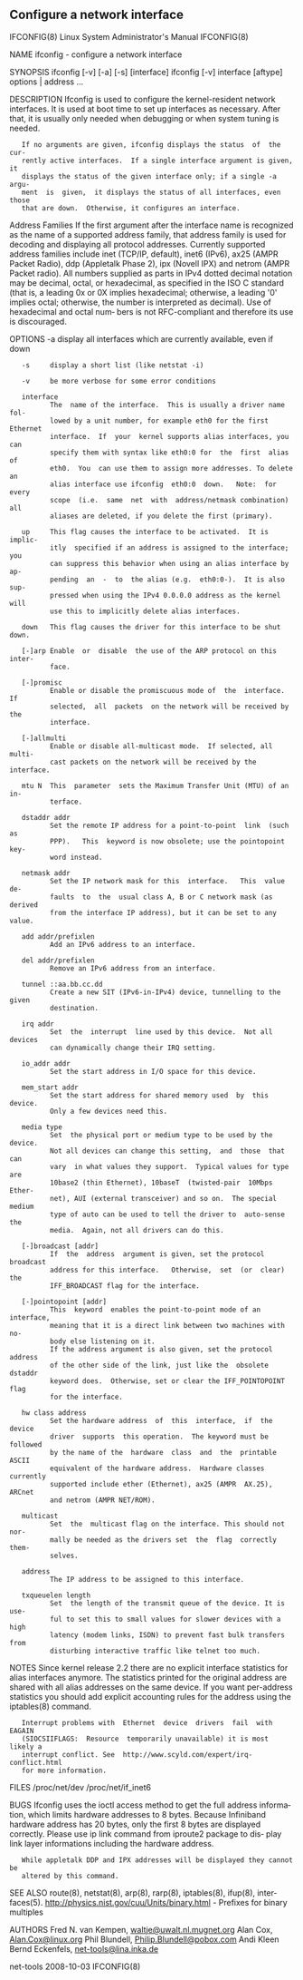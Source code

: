 ## Configure a network interface

IFCONFIG(8)          Linux System Administrator's Manual          IFCONFIG(8)

NAME
       ifconfig - configure a network interface

SYNOPSIS
       ifconfig [-v] [-a] [-s] [interface]
       ifconfig [-v] interface [aftype] options | address ...

DESCRIPTION
       Ifconfig  is used to configure the kernel-resident network interfaces.
       It is used at boot time to set  up  interfaces  as  necessary.   After
       that,  it  is usually only needed when debugging or when system tuning
       is needed.

       If no arguments are given, ifconfig displays the status  of  the  cur‐
       rently active interfaces.  If a single interface argument is given, it
       displays the status of the given interface only; if a single -a  argu‐
       ment  is  given,  it displays the status of all interfaces, even those
       that are down.  Otherwise, it configures an interface.

Address Families
       If the first argument after the interface name is  recognized  as  the
       name  of  a  supported address family, that address family is used for
       decoding and displaying all protocol addresses.   Currently  supported
       address  families  include  inet (TCP/IP, default), inet6 (IPv6), ax25
       (AMPR Packet Radio), ddp (Appletalk Phase 2),  ipx  (Novell  IPX)  and
       netrom  (AMPR  Packet  radio).   All numbers supplied as parts in IPv4
       dotted decimal notation may be  decimal,  octal,  or  hexadecimal,  as
       specified  in  the ISO C standard (that is, a leading 0x or 0X implies
       hexadecimal; otherwise, a leading '0' implies  octal;  otherwise,  the
       number  is  interpreted as decimal). Use of hexadecimal and octal num‐
       bers is not RFC-compliant and therefore its use is discouraged.

OPTIONS
       -a     display all interfaces which are currently available,  even  if
              down

       -s     display a short list (like netstat -i)
    
       -v     be more verbose for some error conditions
    
       interface
              The  name of the interface.  This is usually a driver name fol‐
              lowed by a unit number, for example eth0 for the first Ethernet
              interface.  If  your  kernel supports alias interfaces, you can
              specify them with syntax like eth0:0 for  the  first  alias  of
              eth0.  You  can use them to assign more addresses. To delete an
              alias interface use ifconfig  eth0:0  down.   Note:  for  every
              scope  (i.e.  same  net  with  address/netmask combination) all
              aliases are deleted, if you delete the first (primary).
    
       up     This flag causes the interface to be activated.  It is  implic‐
              itly  specified if an address is assigned to the interface; you
              can suppress this behavior when using an alias interface by ap‐
              pending  an  -  to  the alias (e.g.  eth0:0-).  It is also sup‐
              pressed when using the IPv4 0.0.0.0 address as the kernel  will
              use this to implicitly delete alias interfaces.
    
       down   This flag causes the driver for this interface to be shut down.
    
       [-]arp Enable  or  disable  the use of the ARP protocol on this inter‐
              face.
    
       [-]promisc
              Enable or disable the promiscuous mode of  the  interface.   If
              selected,  all  packets  on the network will be received by the
              interface.
    
       [-]allmulti
              Enable or disable all-multicast mode.  If selected, all  multi‐
              cast packets on the network will be received by the interface.
    
       mtu N  This  parameter  sets the Maximum Transfer Unit (MTU) of an in‐
              terface.
    
       dstaddr addr
              Set the remote IP address for a point-to-point  link  (such  as
              PPP).   This  keyword is now obsolete; use the pointopoint key‐
              word instead.
    
       netmask addr
              Set the IP network mask for this  interface.   This  value  de‐
              faults  to  the  usual class A, B or C network mask (as derived
              from the interface IP address), but it can be set to any value.
    
       add addr/prefixlen
              Add an IPv6 address to an interface.
    
       del addr/prefixlen
              Remove an IPv6 address from an interface.
    
       tunnel ::aa.bb.cc.dd
              Create a new SIT (IPv6-in-IPv4) device, tunnelling to the given
              destination.
    
       irq addr
              Set  the  interrupt  line used by this device.  Not all devices
              can dynamically change their IRQ setting.
    
       io_addr addr
              Set the start address in I/O space for this device.
    
       mem_start addr
              Set the start address for shared memory used  by  this  device.
              Only a few devices need this.
    
       media type
              Set  the physical port or medium type to be used by the device.
              Not all devices can change this setting,  and  those  that  can
              vary  in what values they support.  Typical values for type are
              10base2 (thin Ethernet), 10baseT  (twisted-pair  10Mbps  Ether‐
              net), AUI (external transceiver) and so on.  The special medium
              type of auto can be used to tell the driver to  auto-sense  the
              media.  Again, not all drivers can do this.
    
       [-]broadcast [addr]
              If  the  address  argument is given, set the protocol broadcast
              address for this interface.   Otherwise,  set  (or  clear)  the
              IFF_BROADCAST flag for the interface.
    
       [-]pointopoint [addr]
              This  keyword  enables the point-to-point mode of an interface,
              meaning that it is a direct link between two machines with  no‐
              body else listening on it.
              If the address argument is also given, set the protocol address
              of the other side of the link, just like the  obsolete  dstaddr
              keyword does.  Otherwise, set or clear the IFF_POINTOPOINT flag
              for the interface.
    
       hw class address
              Set the hardware address  of  this  interface,  if  the  device
              driver  supports  this operation.  The keyword must be followed
              by the name of the  hardware  class  and  the  printable  ASCII
              equivalent of the hardware address.  Hardware classes currently
              supported include ether (Ethernet), ax25 (AMPR  AX.25),  ARCnet
              and netrom (AMPR NET/ROM).
    
       multicast
              Set  the  multicast flag on the interface. This should not nor‐
              mally be needed as the drivers set  the  flag  correctly  them‐
              selves.
    
       address
              The IP address to be assigned to this interface.
    
       txqueuelen length
              Set  the length of the transmit queue of the device. It is use‐
              ful to set this to small values for slower devices with a  high
              latency (modem links, ISDN) to prevent fast bulk transfers from
              disturbing interactive traffic like telnet too much.

NOTES
       Since kernel release 2.2 there are no  explicit  interface  statistics
       for  alias interfaces anymore. The statistics printed for the original
       address are shared with all alias addresses on the same device. If you
       want  per-address  statistics you should add explicit accounting rules
       for the address using the iptables(8) command.

       Interrupt problems with  Ethernet  device  drivers  fail  with  EAGAIN
       (SIOCSIIFLAGS:  Resource  temporarily unavailable) it is most likely a
       interrupt conflict. See  http://www.scyld.com/expert/irq-conflict.html
       for more information.

FILES
       /proc/net/dev
       /proc/net/if_inet6

BUGS
       Ifconfig uses the ioctl access method to get the full address informa‐
       tion, which limits hardware addresses to 8 bytes.  Because  Infiniband
       hardware  address  has  20 bytes, only the first 8 bytes are displayed
       correctly.  Please use ip link command from iproute2 package  to  dis‐
       play link layer informations including the hardware address.

       While appletalk DDP and IPX addresses will be displayed they cannot be
       altered by this command.

SEE ALSO
       route(8), netstat(8), arp(8), rarp(8),  iptables(8),  ifup(8),  inter‐
       faces(5).
       http://physics.nist.gov/cuu/Units/binary.html  -  Prefixes  for binary
       multiples

AUTHORS
       Fred N. van Kempen, <waltje@uwalt.nl.mugnet.org>
       Alan Cox, <Alan.Cox@linux.org>
       Phil Blundell, <Philip.Blundell@pobox.com>
       Andi Kleen
       Bernd Eckenfels, <net-tools@lina.inka.de>

net-tools                         2008-10-03                      IFCONFIG(8)

